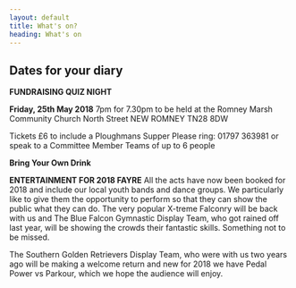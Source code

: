 ```yaml
---
layout: default
title: What's on?
heading: What's on
---
```

## Dates for your diary

**FUNDRAISING QUIZ NIGHT**

**Friday, 25th May 2018**
7pm for 7.30pm
to be held at the Romney Marsh Community Church
North Street
NEW ROMNEY
TN28 8DW

Tickets £6 to include a Ploughmans Supper
Please ring:  01797 363981 or speak to a Committee Member
Teams of up to 6 people

**Bring Your Own Drink**



**ENTERTAINMENT FOR 2018 FAYRE**
All the acts have now been booked for 2018 and include our local youth bands and dance groups.  We particularly like to give them the opportunity to perform so that they can show the public what they can do.  The very popular X-treme Falconry will be back with us and The Blue Falcon Gymnastic Display Team, who got rained off last year, will be showing the crowds their fantastic skills.  Something not to be missed.

The Southern Golden Retrievers Display Team,  who were with us two years ago will be making a welcome return and new for 2018 we have Pedal Power vs Parkour, which we hope the audience will enjoy.
